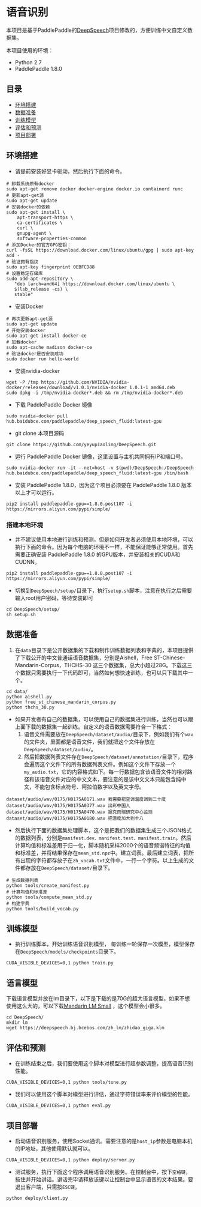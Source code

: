 # 语音识别

本项目是基于PaddlePaddle的[DeepSpeech](https://github.com/PaddlePaddle/DeepSpeech)项目修改的，方便训练中文自定义数据集。

本项目使用的环境：
 - Python 2.7
 - PaddlePaddle 1.8.0

## 目录

- [环境搭建](#环境搭建)
- [数据准备](#数据准备)
- [训练模型](#训练模型)
- [评估和预测](#评估和预测)
- [项目部署](#项目部署)

## 环境搭建

 - 请提前安装好显卡驱动，然后执行下面的命令。
```shell script
# 卸载系统原有docker
sudo apt-get remove docker docker-engine docker.io containerd runc
# 更新apt-get源 
sudo apt-get update
# 安装docker的依赖 
sudo apt-get install \
    apt-transport-https \
    ca-certificates \
    curl \
    gnupg-agent \
    software-properties-common
# 添加Docker的官方GPG密钥：
curl -fsSL https://download.docker.com/linux/ubuntu/gpg | sudo apt-key add -
# 验证拥有指纹
sudo apt-key fingerprint 0EBFCD88
# 设置稳定存储库
sudo add-apt-repository \
   "deb [arch=amd64] https://download.docker.com/linux/ubuntu \
   $(lsb_release -cs) \
   stable"
```

 - 安装Docker
```shell script
# 再次更新apt-get源 
sudo apt-get update
# 开始安装docker 
sudo apt-get install docker-ce
# 加载docker 
sudo apt-cache madison docker-ce
# 验证docker是否安装成功
sudo docker run hello-world
```

 - 安装nvidia-docker
```shell script
wget -P /tmp https://github.com/NVIDIA/nvidia-docker/releases/download/v1.0.1/nvidia-docker_1.0.1-1_amd64.deb
sudo dpkg -i /tmp/nvidia-docker*.deb && rm /tmp/nvidia-docker*.deb
```

 - 下载 PaddlePaddle Docker 镜像
```shell script
sudo nvidia-docker pull hub.baidubce.com/paddlepaddle/deep_speech_fluid:latest-gpu
```

- git clone 本项目源码
```shell script
git clone https://github.com/yeyupiaoling/DeepSpeech.git
```

- 运行 PaddlePaddle Docker 镜像，这里设置与主机共同拥有IP和端口号。
```shell script
sudo nvidia-docker run -it --net=host -v $(pwd)/DeepSpeech:/DeepSpeech hub.baidubce.com/paddlepaddle/deep_speech_fluid:latest-gpu /bin/bash
```

 - 安装 PaddlePaddle 1.8.0，因为这个项目必须要在 PaddlePaddle 1.8.0 版本以上才可以运行。
```shell script
pip2 install paddlepaddle-gpu==1.8.0.post107 -i https://mirrors.aliyun.com/pypi/simple/
```

### 搭建本地环境

 - 并不建议使用本地进行训练和预测，但是如何开发者必须使用本地环境，可以执行下面的命令。因为每个电脑的环境不一样，不能保证能够正常使用。首先需要正确安装 PaddlePaddle 1.8.0 的GPU版本，并安装相关的CUDA和CUDNN。
```shell script
pip2 install paddlepaddle-gpu==1.8.0.post107 -i https://mirrors.aliyun.com/pypi/simple/
```

 - 切换到`DeepSpeech/setup/`目录下，执行`setup.sh`脚本，注意在执行之后需要输入root用户密码，等待安装即可
```shell script
cd DeepSpeech/setup/
sh setup.sh
```

## 数据准备

1. 在`data`目录下是公开数据集的下载和制作训练数据列表和字典的，本项目提供了下载公开的中文普通话语音数据集，分别是Aishell，Free ST-Chinese-Mandarin-Corpus，THCHS-30 这三个数据集，总大小超过28G。下载这三个数据只需要执行一下代码即可，当然如何想快速训练，也可以只下载其中一个。
```shell script
cd data/
python aishell.py
python free_st_chinese_mandarin_corpus.py
python thchs_30.py
```

 - 如果开发者有自己的数据集，可以使用自己的数据集进行训练，当然也可以跟上面下载的数据集一起训练。自定义的语音数据需要符合一下格式：
    1. 语音文件需要放在`DeepSpeech/dataset/audio/`目录下，例如我们有个`wav`的文件夹，里面都是语音文件，我们就把这个文件存放在`DeepSpeech/dataset/audio/`。
    2. 然后把数据列表文件存在`DeepSpeech/dataset/annotation/`目录下，程序会遍历这个文件下的所有数据列表文件。例如这个文件下存放一个`my_audio.txt`，它的内容格式如下。每一行数据包含该语音文件的相对路径和该语音文件对应的中文文本，要注意的是该中文文本只能包含纯中文，不能包含标点符号、阿拉伯数字以及英文字母。
```shell script
dataset/audio/wav/0175/H0175A0171.wav 我需要把空调温度调到二十度
dataset/audio/wav/0175/H0175A0377.wav 出彩中国人
dataset/audio/wav/0175/H0175A0470.wav 据克而瑞研究中心监测
dataset/audio/wav/0175/H0175A0180.wav 把温度加大到十八
```

 - 然后执行下面的数据集处理脚本，这个是把我们的数据集生成三个JSON格式的数据列表，分别是`manifest.dev、manifest.test、manifest.train`。然后计算均值和标准差用于归一化，脚本随机采样2000个的语音频谱特征的均值和标准差，并将结果保存在`mean_std.npz`中。建立词表。最后建立词表，把所有出现的字符都存放子在`zh_vocab.txt`文件中，一行一个字符。以上生成的文件都存放在`DeepSpeech/dataset/`目录下。
```shell script
# 生成数据列表
python tools/create_manifest.py
# 计算均值和标准差
python tools/compute_mean_std.py
# 构建字典
python tools/build_vocab.py
```


## 训练模型

 - 执行训练脚本，开始训练语音识别模型， 每训练一轮保存一次模型，模型保存在`DeepSpeech/models/checkpoints`目录下。
```shell script
CUDA_VISIBLE_DEVICES=0,1 python train.py
```

## 语言模型
下载语言模型并放在lm目录下，以下是下载的是70G的超大语言模型，如果不想使用这么大的，可以下载[Mandarin LM Small](https://deepspeech.bj.bcebos.com/zh_lm/zh_giga.no_cna_cmn.prune01244.klm) ，这个模型会小很多。
```shell script
cd DeepSpeech/
mkdir lm
wget https://deepspeech.bj.bcebos.com/zh_lm/zhidao_giga.klm
```

## 评估和预测

 - 在训练结束之后，我们要使用这个脚本对模型进行超参数调整，提高语音识别性能。
```shell script
CUDA_VISIBLE_DEVICES=0,1 python tools/tune.py
```

 - 我们可以使用这个脚本对模型进行评估，通过字符错误率来评价模型的性能。
```shell script
CUDA_VISIBLE_DEVICES=0,1 python eval.py
```


## 项目部署

 - 启动语音识别服务，使用Socket通讯。需要注意的是`host_ip`参数是电脑本机的IP地址，其他使用默认就可以。
```shell script
CUDA_VISIBLE_DEVICES=0,1 python deploy/server.py
```

 - 测试服务，执行下面这个程序调用语音识别服务。在控制台中，按下`空格键`，按住并开始讲话。讲话完毕请释放该键以让控制台中显示语音的文本结果。要退出客户端，只需按`ESC键`。
```shell script
python deploy/client.py
```
